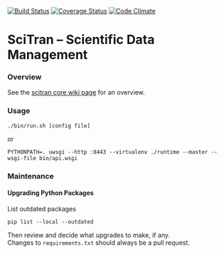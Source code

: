 [![Build Status](https://travis-ci.org/scitran/core.svg?branch=master)](https://travis-ci.org/scitran/core)
[![Coverage Status](https://coveralls.io/repos/github/scitran/core/badge.svg?branch=master)](https://coveralls.io/github/scitran/core?branch=master)
[![Code Climate](https://codeclimate.com/github/scitran/core/badges/gpa.svg)](https://codeclimate.com/github/scitran/core)

# SciTran – Scientific Data Management

### Overview

See the [scitran core wiki page](https://github.com/scitran/core/wiki) for an overview.


### Usage
```
./bin/run.sh [config file]
```
or
```
PYTHONPATH=. uwsgi --http :8443 --virtualenv ./runtime --master --wsgi-file bin/api.wsgi
```


### Maintenance

#### Upgrading Python Packages

List outdated packages
```
pip list --local --outdated
```

Then review and decide what upgrades to make, if any.<br>
Changes to `requirements.txt` should always be a pull request.
